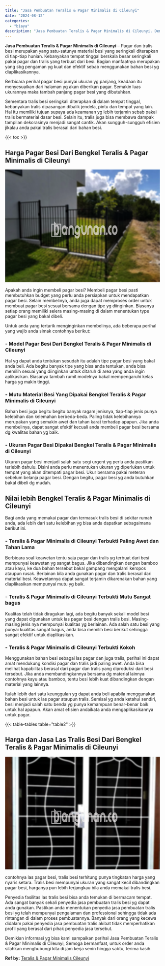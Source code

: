 ```yaml
---
title: "Jasa Pembuatan Teralis & Pagar Minimalis di Cileunyi"
date: "2024-08-12"
categories: 
  - "biaya"
description: "Jasa Pembuatan Teralis & Pagar Minimalis di Cileunyi. Demikian informasi yg bisa kami sampaikan perihal Jasa Pembuatan Teralis & Pagar Minimalis di Cileunyi,..."
---
```


**Jasa Pembuatan Teralis & Pagar Minimalis di Cileunyi** – Pagar dan tralis besi merupakan yang satu-satunya material besi yang seringkali diterapkan di tiap-tiap hunian. Kebanyakan tempat tinggal berskala besar seringkali pakai pagar dan tralis yang terbuat dari besi. Bagian manfaatnya merupakan yang sbg pengaman yg kuat dan efektif sebab menggunakan bahan besi yg diaplikasikannya.

Berbicara perihal pagar besi punyai ukuran yg panjang, keadaan itu menyesuaikan dari halaman yg akan diberikan pagar. Semakin luas ukurannya maka tambah panjang pagar besi yang dibutuhkan.

Sementara tralis besi seringkali diterapkan di dalam tempat tinggal, kebanyakan tralis dipasangan dibalik jendela, pintu dan tempat yang lain. Hal itu memiliki tujuan supaya ada keamanan yg lebih terjamin sebab pakai tralis bermaterial dasar besi. Selain itu, tralis juga bisa membawa dampak tampilan dekorasinya menjadi sangat cantik. Akan sungguh-sungguh efisien jikalau anda pakai tralis berasal dari bahan besi.

{{< toc >}}

## Harga Pagar Besi Dari Bengkel Teralis & Pagar Minimalis di Cileunyi

![Jasa Pembuatan Teralis & Pagar Minimalis di Cileunyi](/images/pagar-minimalis-murah-54.png)

Apakah anda ingin membeli pagar besi? Membeli pagar besi pasti membutuhkan budget yang perlu anda persiapkan untuk mendapatkan pagar besi. Selain membelinya, anda juga dapat memproses order untuk membuat pagar besi sesuai bersama dengan tipe yg diinginkan. Biasanya setiap orang memiliki selera masing-masing di dalam menentukan type pagar besi yang bakal dibeli.

Untuk anda yang tertarik menginginkan membelinya, ada beberapa perihal yang wajib anda simak contohnya berikut:
### \- Model Pagar Besi Dari Bengkel Teralis & Pagar Minimalis di Cileunyi

Hal yg dapat anda tentukan sesudah itu adalah tipe pagar besi yang bakal anda beli. Ada begitu banyak tipe yang bisa anda tentukan, anda bisa memilih sesuai yang diinginkan untuk ditaruh di area yang anda ingin aplikasikan. Biasanya tambah rumit modelnya bakal mempengaruhi kelas harga yg makin tinggi.

### \- Mutu Material Besi Yang Dipakai Bengkel Teralis & Pagar Minimalis di Cileunyi

Bahan besi juga begitu begitu banyak ragam jenisnya, tiap-tiap jenis punya kelebihan dan kelemahan berbeda-beda. Paling tidak kelebihannya merupakan yang semakin awet dan tahan karat terhadap apapun. Jika anda membelinya, dapat sangat efektif kecuali anda membeli pagar besi bersama dg kwalitas bahan yg baik.

### \- Ukuran Pagar Besi Dipakai Bengkel Teralis & Pagar Minimalis di Cileunyi

Ukuran pagar besi menjadi salah satu segi urgent yg perlu anda pastikan terlebih dahulu. Disini anda perlu menentukan ukuran yg diperlukan untuk tempat yang akan ditempati pagar besi. Ukur bersama pakai meteran sebelum belanja pagar besi. Dengan begitu, pagar besi yg anda butuhkan bakal dibeli dg mudah.

## Nilai lebih Bengkel Teralis & Pagar Minimalis di Cileunyi

Bagi anda yang memakai pagar dan termasuk tralis besi di sekitar rumah anda, ada lebih dari satu kelebihan yg bisa anda dapatkan sebagaimana berikut ini.

### \- Teralis & Pagar Minimalis di Cileunyi Terbukti Paling Awet dan Tahan Lama

Berbicara soal keawetan tentu saja pagar dan tralis yg terbuat dari besi mempunyai keawetan yg sangat bagus. Jika dibandingkan dengan bamboo atau kayu, ke dua bahan tersebut bakal gampang mengalami keropos ataupun rusak. Berlainan bila anda gunakan pagar dan tralis berasal dari material besi. Keawetannya dapat sangat terjamin dikarenakan bahan yang diaplikasikan mempunyai mutu yg baik.

### \- Teralis & Pagar Minimalis di Cileunyi Terbukti Mutu Sangat bagus

Kualitas telah tidak diragukan lagi, ada begitu banyak sekali model besi yang dapat digunakan untuk las pagar besi dengan tralis besi. Masing-masing jenis nya mempunyai kualitas yg berlainan. Ada salah satu besi yang punyai kualitas sangat bagus, anda bisa memilih besi berikut sehingga sangat efektif untuk diaplikasikan.

### \- Teralis & Pagar Minimalis di Cileunyi Terbukti Kokoh

Menggunakan bahan besi sebagai las pagar dan juga tralis, perihal ini dapat amat mendukung kondisi pagar dan tralis jadi paling awet. Anda bisa melihat kapabilitas berasal dari pagar dan tralis yang diproduksi dari besi tersebut. Jika anda membandingkannya bersama dg material lainnya contohnya kayu atau bamboo, tentu besi lebih kuat dibandingkan dengan material yang lainnya.

Itulah lebih dari satu keunggulan yg dapat anda beli apabila menggunakan bahan besi untuk las pagar ataupun tralis. Semisal yg anda ketahui sendiri, besi menjadi salah satu benda yg punya kemampuan benar-benar baik untuk hal apapun. Akan amat efisien andaikata anda mengaplikasikannya untuk pagar.

{{< table-tables table="table2" >}}

## Harga dan Jasa Las Tralis Besi Dari Bengkel Teralis & Pagar Minimalis di Cileunyi

![Jasa Pembuatan Teralis & Pagar Minimalis di Cileunyi](/images/teralis-minimalis-murah-38.png)

contohnya las pagar besi, tralis besi terhitung punya tingkatan harga yang nyaris setara. Tralis besi mempunyai ukuran yang sangat kecil dibandingkan pagar besi, harganya pun lebih terjangkau bila anda memakai tralis besi.

Penyedia fasilitas las tralis besi bisa anda temukan di bermacam tempat. Ada sangat banyak sekali penyedia jasa pembuatan tralis besi yg dapat anda gunakan. Pastikan anda menentukan penyedia jasa pembuatan tralis besi yg telah mempunyai pengalaman dan professional sehingga tidak ada rintangan di dalam proses pembuatannya. Banyak dari orang yang kecewa didalam pakai penyedia jasa pembuatan tralis akibat tidak memperhatikan profil yang berasal dari pihak penyedia jasa tersebut.

Demikian informasi yg bisa kami sampaikan perihal Jasa Pembuatan Teralis & Pagar Minimalis di Cileunyi, Semoga bermanfaat, untuk order anda silahkan menghubungi kita di jam kerja senin hingga sabtu, terima kasih.

**Ref by:** [Teralis & Pagar Minimalis Cileunyi](https://id.wikipedia.org/wiki/Teralis)
